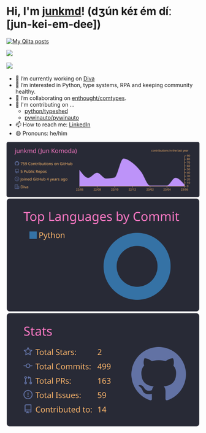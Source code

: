 # Hi, I'm [junkmd](https://github.com/junkmd)! (dʒún kéɪ ém díː [jun-kei-em-dee])

[![My Qiita posts](https://qiita-badge.apiapi.app/s/junkmd/posts.svg)](http://qiita.com/junkmd)

![](https://komarev.com/ghpvc/?username=junkmd)

[![](https://img.shields.io/github/sponsors/junkmd)](https://github.com/sponsors/junkmd)

- 🔭 I’m currently working on [Diva](https://www.diva.co.jp/)
- 👀 I’m interested in Python, type systems, RPA and keeping community healthy.
- 👯 I’m collaborating on [enthought/comtypes](https://github.com/enthought/comtypes).
- 👥 I'm contributing on ...
  - [python/typeshed](https://github.com/python/typeshed)
  - [pywinauto/pywinauto](https://github.com/pywinauto/pywinauto)
- 📫 How to reach me: [LinkedIn](https://www.linkedin.com/in/jun-komoda/)
- 😄 Pronouns: he/him




[![](https://raw.githubusercontent.com/junkmd/junkmd/main/profile-summary-card-output/dracula/0-profile-details.svg)](https://github.com/vn7n24fzkq/github-profile-summary-cards)
[![](https://raw.githubusercontent.com/junkmd/junkmd/main/profile-summary-card-output/dracula/2-most-commit-language.svg)](https://github.com/vn7n24fzkq/github-profile-summary-cards)
[![](https://raw.githubusercontent.com/junkmd/junkmd/main/profile-summary-card-output/dracula/3-stats.svg)](https://github.com/vn7n24fzkq/github-profile-summary-cards)



<!--
**junkmd/junkmd** is a ✨ _special_ ✨ repository because its `README.md` (this file) appears on your GitHub profile.

Here are some ideas to get you started:

- Hi there 👋
- 🌱 I’m currently learning ...
- 👯 I’m looking to collaborate on ...
- 🤔 I’m looking for help with ...
- 💬 Ask me about ...
- 📫 How to reach me: ...
- 😄 Pronouns: ...
- ⚡ Fun fact: ...
[![trophy](https://github-profile-trophy.vercel.app/?username=junkmd&theme=dracula)](https://github.com/ryo-ma/github-profile-trophy)
-->
